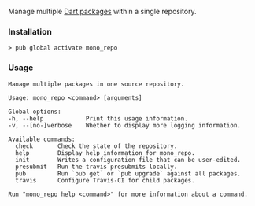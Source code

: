 Manage multiple [Dart packages] within a single repository.

### Installation

```console
> pub global activate mono_repo
```

### Usage

```
Manage multiple packages in one source repository.

Usage: mono_repo <command> [arguments]

Global options:
-h, --help            Print this usage information.
-v, --[no-]verbose    Whether to display more logging information.

Available commands:
  check       Check the state of the repository.
  help        Display help information for mono_repo.
  init        Writes a configuration file that can be user-edited.
  presubmit   Run the travis presubmits locally.
  pub         Run `pub get` or `pub upgrade` against all packages.
  travis      Configure Travis-CI for child packages.

Run "mono_repo help <command>" for more information about a command.
```

[Dart packages]: https://www.dartlang.org/guides/libraries/create-library-packages
